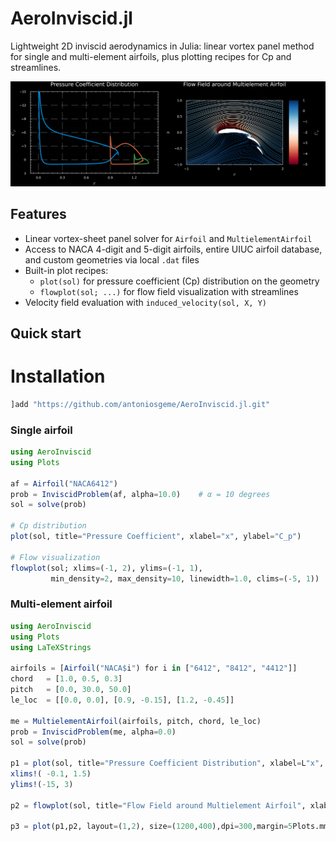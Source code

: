 # AeroInviscid.jl

Lightweight 2D inviscid aerodynamics in Julia: linear vortex panel method for single and multi-element airfoils, plus plotting recipes for Cp and streamlines.

<p align="center">
  <img src="assets/multielement_airfoil_solution.png" width="=600">
</p>

## Features

- Linear vortex-sheet panel solver for `Airfoil` and `MultielementAirfoil`
- Access to NACA 4-digit and 5-digit airfoils, entire UIUC airfoil database, and custom geometries via local `.dat` files
- Built-in plot recipes:
	- `plot(sol)` for pressure coefficient (Cp) distribution on the geometry
	- `flowplot(sol; ...)` for flow field visualization with streamlines
- Velocity field evaluation with `induced_velocity(sol, X, Y)`

## Quick start

# Installation

```julia
]add "https://github.com/antoniosgeme/AeroInviscid.jl.git"
```

### Single airfoil

```julia
using AeroInviscid
using Plots

af = Airfoil("NACA6412")
prob = InviscidProblem(af, alpha=10.0)    # α = 10 degrees
sol = solve(prob)

# Cp distribution
plot(sol, title="Pressure Coefficient", xlabel="x", ylabel="C_p")

# Flow visualization
flowplot(sol; xlims=(-1, 2), ylims=(-1, 1), 
         min_density=2, max_density=10, linewidth=1.0, clims=(-5, 1))
```

### Multi-element airfoil

```julia
using AeroInviscid
using Plots
using LaTeXStrings

airfoils = [Airfoil("NACA$i") for i in ["6412", "8412", "4412"]]
chord   = [1.0, 0.5, 0.3]
pitch   = [0.0, 30.0, 50.0]
le_loc  = [[0.0, 0.0], [0.9, -0.15], [1.2, -0.45]]

me = MultielementAirfoil(airfoils, pitch, chord, le_loc)
prob = InviscidProblem(me, alpha=0.0)
sol = solve(prob)

p1 = plot(sol, title="Pressure Coefficient Distribution", xlabel=L"x", ylabel=L"C_p",frame=:box)
xlims!( -0.1, 1.5)
ylims!(-15, 3)

p2 = flowplot(sol, title="Flow Field around Multielement Airfoil", xlabel=L"x", ylabel=L"y")

p3 = plot(p1,p2, layout=(1,2), size=(1200,400),dpi=300,margin=5Plots.mm)

```

